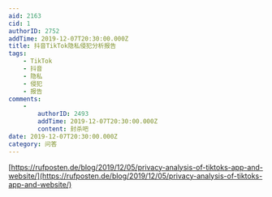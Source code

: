 ```yaml
---
aid: 2163
cid: 1
authorID: 2752
addTime: 2019-12-07T20:30:00.000Z
title: 抖音TikTok隐私侵犯分析报告
tags:
    - TikTok
    - 抖音
    - 隐私
    - 侵犯
    - 报告
comments:
    -
        authorID: 2493
        addTime: 2019-12-07T20:30:00.000Z
        content: 封杀吧
date: 2019-12-07T20:30:00.000Z
category: 问答
---
```


[https://rufposten.de/blog/2019/12/05/privacy-analysis-of-tiktoks-app-and-website/](https://rufposten.de/blog/2019/12/05/privacy-analysis-of-tiktoks-app-and-website/)

